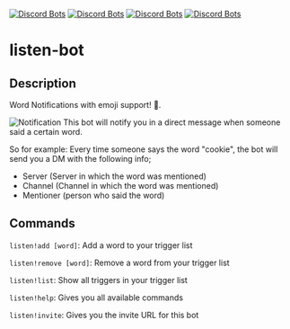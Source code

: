[![Discord Bots](https://discordbots.org/api/widget/status/452042500828299264.svg)](https://discordbots.org/bot/452042500828299264) [![Discord Bots](https://discordbots.org/api/widget/servers/452042500828299264.svg)](https://discordbots.org/bot/452042500828299264) [![Discord Bots](https://discordbots.org/api/widget/lib/452042500828299264.svg)](https://discordbots.org/bot/452042500828299264) [![Discord Bots](https://discordbots.org/api/widget/owner/452042500828299264.svg)](https://discordbots.org/bot/452042500828299264)


# listen-bot

## Description

Word Notifications with emoji support! 🎉.

![Notification](https://i.imgur.com/xDFQ7zo.png)
This bot will notify you in a direct message when someone said a certain word.

So for example:
Every time someone says the word "cookie", the bot will send you a DM with the following info;
* Server (Server in which the word was mentioned)
* Channel (Channel in which the word was mentioned)
* Mentioner (person who said the word)

## Commands

`listen!add [word]`: Add a word to your trigger list

`listen!remove [word]`: Remove a word from your trigger list

`listen!list`: Show all triggers in your trigger list

`listen!help`: Gives you all available commands

`listen!invite`: Gives you the invite URL for this bot
